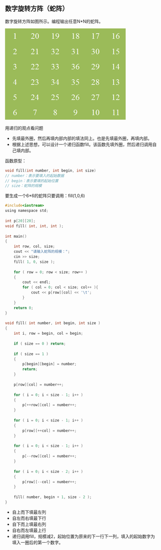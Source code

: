## 数字旋转方阵（蛇阵）

数字旋转方阵如图所示。编程输出任意N*N的蛇阵。

![旋转方阵](images/旋转方阵.png)

用递归的观点看问题

- 先填最外圈，然后再填内部内部的填法同上。也是先填最外圈，再填内部。
- 根据上述思想，可以设计一个递归函数fill。该函数先填外圈，然后递归调用自己填内部。

函数原型：

```c
void fill(int number, int begin, int size)
// number：表示要填入的起始数据
// begin：表示要填的起始位置
// size：蛇阵的规模
```
要生成一个6*6的蛇阵只要调用：fill(1,0,6)

```c
#include<iostream>
using namespace std; 

int p[20][20];
void fill( int, int, int );

int main()
{
	int row, col, size;
	cout << "请输入蛇阵的规模：";
	cin >> size;
	fill( 1, 0, size );
	
	for ( row = 0; row < size; row++ )
	{
		cout << endl;
		for ( col = 0; col < size; col++ ){
			cout << p[row][col] << '\t';
		}
	}
	return 0;
}

void fill( int number, int begin, int size )
{
	int i, row = begin, col = begin;
	
	if ( size == 0 ) return;
		
	if ( size == 1 )
	{
		p[begin][begin] = number; 
		return;
	}
	
	p[row][col] = number++;
	
	for ( i = 0; i < size - 1; i++ )
	{
		p[++row][col] = number++;
	}
	
	for ( i = 0; i < size - 1; i++ )
	{
		p[row][++col] = number++;
	}
	
	for ( i = 0; i < size - 1; i++ )
	{
		p[--row][col] = number++;
	}
	
	for ( i = 0; i < size - 2; i++ )
	{
		p[row][--col] = number++;
	}
	
	fill( number, begin + 1, size - 2 );
}
```

- 自上而下填最左列
- 自左而右填最下行
- 自下而上填最右列
- 自右而左填最上行
- 递归调用fill，规模减2，起始位置为原来的下一行下一列，填入的起始数字为填入一圈后的第一个数字。